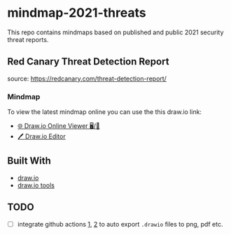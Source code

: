 # mindmap-2021-threats
This repo contains mindmaps based on published and public 2021 security threat reports.

## Red Canary Threat Detection Report

source: https://redcanary.com/threat-detection-report/

### Mindmap

To view the latest mindmap online you can use the this draw.io link: 
* [🌐 Draw.io Online Viewer 🖥/📱](https://www.draw.io?lightbox=1&edit=_blank#Uhttps%3A%2F%2Fraw.githubusercontent.com%2Fdrsh0%2Fmindmap-2021-threats%2Fmain%2Fthreat-detection-report-redcanary.drawio)
* [🖊 Draw.io Editor](https://www.draw.io#Uhttps%3A%2F%2Fraw.githubusercontent.com%2Fdrsh0%2Fmindmap-2021-threats%2Fmain%2Fthreat-detection-report-redcanary.drawio)

## Built With

* [draw.io](https://app.diagrams.net/)
* [draw.io tools](https://jgraph.github.io/drawio-tools/tools/viewer.html)

## TODO

- [ ] integrate github actions [1](https://github.com/marketplace/actions/actions-drawio), [2](https://github.com/rlespinasse/drawio-export-action) to auto export `.drawio` files to png, pdf etc.
